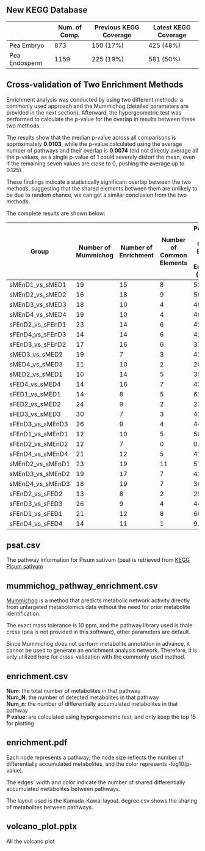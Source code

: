 

## New KEGG Database
|              |Num. of Comp.|Previous KEGG Coverage| Latest KEGG Coverage |
|---|---|---|---|
| Pea Embryo      |873|150 (17%)|425 (48%)|   
| Pea Endosperm     |1159|225 (19%)|581 (50%)|


## Cross-validation of Two Enrichment Methods
Enrichment analysis was conducted by using two different methods: a commonly used approach and the Mummichog (detailed parameters are provided in the next section). Afterward, the hypergeometric test was performed to calculate the p-value for the overlap in results between these two methods.

The results show that the median p-value across all comparisons is approximately **0.0103**, while the p-value calculated using the average number of pathways and their overlap is **0.0074** (did not directly average all the p-values, as a single p-value of 1 could severely distort the mean, even if the remaining seven values are close to 0, pushing the average up to 0.125).

These findings indicate a statistically significant overlap between the two methods, suggesting that the shared elements between them are unlikely to be due to random chance, we can get a similar conclusion from the two methods.

The complete results are shown below:

| Group            | Number of Mummichog | Number of Enrichment | Number of Common Elements | Percentage of Common Elements in Enrichment (p < 0.05) | p-value     |
|------------------|---------------------|----------------------|---------------------------|-------------------------------------------------------|-------------|
| sMEnD1\_vs\_sMED1  | 19                  | 15                   | 8                         | 53.33                                                 | 0.001012    |
| sMEnD2\_vs\_sMED2  | 16                  | 18                   | 9                         | 50.00                                                 | 0.053551    |
| sMEnD3\_vs\_sMED3  | 18                  | 10                   | 4                         | 40.00                                                 | 0.153645    |
| sMEnD4\_vs\_sMED4  | 19                  | 10                   | 4                         | 40.00                                                 | 0.153645    |
| sFEnD2\_vs\_sFEnD1 | 23                  | 14                   | 6                         | 42.86                                                 | 0.051054    |
| sFEnD4\_vs\_sFEnD3 | 14                  | 14                   | 6                         | 42.86                                                 | 0.051054    |
| sFEnD3\_vs\_sFEnD2 | 17                  | 16                   | 6                         | 37.50                                                 | 0.109860    |
| sMED3\_vs\_sMED2   | 19                  | 7                    | 3                         | 42.86                                                 | 0.307746    |
| sMED4\_vs\_sMED3   | 11                  | 10                   | 2                         | 20.00                                                 | 0.555607    |
| sMED2\_vs\_sMED1   | 10                  | 14                   | 5                         | 35.71                                                 | 0.231563    |
| sFED4\_vs\_sMED4   | 14                  | 16                   | 7                         | 43.75                                                 | 0.082763    |
| sFED1\_vs\_sMED1   | 14                  | 8                    | 5                         | 62.50                                                 | 0.015671    |
| sFED2\_vs\_sMED2   | 24                  | 9                    | 2                         | 22.22                                                 | 0.789981    |
| sFED3\_vs\_sMED3   | 30                  | 7                    | 3                         | 42.86                                                 | 0.249143    |
| sFEnD3\_vs\_sMEnD3 | 26                  | 9                    | 4                         | 44.44                                                 | 0.053551    |
| sFEnD1\_vs\_sMEnD1 | 12                  | 10                   | 5                         | 50.00                                                 | 0.012391    |
| sFEnD2\_vs\_sMEnD2 | 12                  | 7                    | 0                         | 0.00                                                  | 1.000000    |
| sFEnD4\_vs\_sMEnD4 | 21                  | 12                   | 5                         | 41.67                                                 | 0.087911    |
| sMEnD2\_vs\_sMEnD1 | 23                  | 19                   | 11                        | 57.89                                                 | 0.008362    |
| sMEnD3\_vs\_sMEnD2 | 19                  | 17                   | 7                         | 41.18                                                 | 0.077271    |
| sMEnD4\_vs\_sMEnD3 | 18                  | 19                   | 7                         | 36.84                                                 | 0.077271    |
| sFEnD2\_vs\_sFED2  | 13                  | 8                    | 2                         | 25.00                                                 | 0.151012    |
| sFEnD3\_vs\_sFED3  | 26                  | 9                    | 4                         | 44.44                                                 | 0.053551    |
| sFEnD1\_vs\_sFED1  | 21                  | 12                   | 8                         | 66.67                                                 | 0.000017    |
| sFEnD4\_vs\_sFED4  | 14                  | 11                   | 1                         | 9.09                                                  | 0.683662    |


## psat.csv
The pathway information for Pisum sativum (pea) is retrieved from [KEGG Pisum sativum](https://www.kegg.jp/kegg-bin/show_organism?menu_type=pathway_maps&org=psat)
## mummichog\_pathway\_enrichment.csv
[Mummichog](https://journals.plos.org/ploscompbiol/article?id=10.1371/journal.pcbi.1003123) is a method that predicts metabolic network activity directly from untargeted metabolomics data without the need for prior metabolite identification.  

The exact mass tolerance is 10 ppm, and the pathway library used is thale cress (pea is not provided in this software), other parameters are default.  

Since Mummichog does not perform metabolite annotation in advance, it cannot be used to generate an enrichment analysis network. Therefore, it is only utilized here for cross-validation with the commonly used method.
## enrichment.csv
**Num**: the total number of metabolites in that pathway  
**Num\_N**: the number of detected metabolites in that pathway  
**Num_n**: the number of differentially accumulated metabolites in that pathway   
**P value**: are calculated using hypergeometric test, and only keep the top 15 for plotting  

## enrichment.pdf
Each node represents a pathway; the node size reflects the number of differentially accumulated metabolites,
and the color represents -log10(p-value).
  
The edges’ width and color indicate the number of shared differentially accumulated metabolites between
pathways.  

The layout used is the Kamada-Kawai layout.
degree.csv shows the sharing of metabolites between pathways.

## volcano_plot.pptx
All the volcano plot
